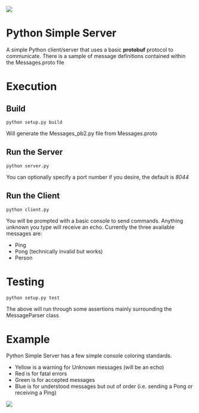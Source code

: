 <img src="https://api.travis-ci.org/xeb/py-simple-server.svg" />

Python Simple Server
================

A simple Python client/server that uses a basic **protobuf** protocol to communicate.  There is a sample of message definitions contained within the Messages.proto file

# Execution
## Build
```python setup.py build``` 

Will generate the Messages_pb2.py file from Messages.proto

## Run the Server
```python server.py```

You can optionally specify a port number if you desire, the default is *8044*

## Run the Client
```python client.py``` 

You will be prompted with a basic console to send commands.  Anything unknown you type will receive an echo.  Currently the three available messages are:
* Ping
* Pong (technically invalid but works)
* Person


# Testing
```python setup.py test```

The above will run through some assertions mainly surrounding the MessageParser class

# Example

Python Simple Server has a few simple console coloring standards.  
- Yellow is a warning for Unknown messages (will be an echo)
- Red is for fatal errors
- Green is for accepted messages
- Blue is for understood messages but out of order (i.e. sending a Pong or receiving a Ping)

<img src="https://raw.githubusercontent.com/xeb/py-simple-server/master/screenshot.png" />